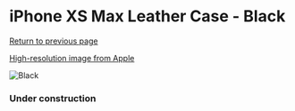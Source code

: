 # iPhone XS Max Leather Case - Black

[Return to previous page](/iphone_x)

[High-resolution image from Apple](https://store.storeimages.cdn-apple.com/8756/as-images.apple.com/is/MRWT2?wid=4500&hei=4500&fmt=png)

<div style="width: 384px"><img src="/everyphone/MRWT2.png" alt="Black"></div>

### Under construction
